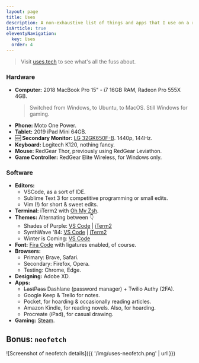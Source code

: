 ```yaml
---
layout: page
title: Uses
description: A non-exhaustive list of things and apps that I use on a regular basis
isArticle: true
eleventyNavigation:
  key: Uses
  order: 4
---
```


> Visit [uses.tech](https://uses.tech/) to see what's all the fuss about.

### Hardware
- **Computer:** 2018 MacBook Pro 15" - i7 16GB RAM, Radeon Pro 555X 4GB.
  > Switched from Windows, to Ubuntu, to MacOS. Still Windows for gaming.
- **Phone:** Moto One Power.
- **Tablet:** 2019 iPad Mini 64GB.
- 🆕 **Secondary Monitor:** [LG 32GK650F-B](https://www.rtings.com/monitor/reviews/lg/32gk650f-b). 1440p, 144Hz.
- **Keyboard:** Logitech K120, nothing fancy.
- **Mouse:** RedGear Thor, previously using RedGear Leviathon.
- **Game Controller:** RedGear Elite Wireless, for Windows only.

### Software
- **Editors:**
  - VSCode, as a sort of IDE.
  - Sublime Text 3 for competitive programming or small edits.
  - Vim (!) for short & sweet edits.
- **Terminal:** iTerm2 with [Oh My Zsh](https://github.com/ohmyzsh/ohmyzsh).
- **Themes:** Alternating between 👇
  - Shades of Purple: [VS Code](https://github.com/ahmadawais/shades-of-purple-vscode) | [iTerm2](https://github.com/ahmadawais/Shades-of-Purple-iTerm2)
  - SynthWave '84: [VS Code](https://github.com/robb0wen/synthwave-vscode) | [iTerm2](https://github.com/robb0wen/synthwave-vscode/issues/66)
  - Winter is Coming: [VS Code](https://github.com/johnpapa/vscode-winteriscoming)
- **Font:** [Fira Code](https://github.com/tonsky/FiraCode) with ligatures enabled, of course.
- **Browsers:**
  - Primary: Brave, Safari.
  - Secondary: Firefox, Opera.
  - Testing: Chrome, Edge.
- **Designing:** Adobe XD.
- **Apps:**
  - ~~LastPass~~ Dashlane (password manager) + Twilio Authy (2FA).
  - Google Keep & Trello for notes.
  - Pocket, for hoarding & occasionally reading articles.
  - Amazon Kindle, for reading novels. Also, for hoarding.
  - Procreate (iPad), for casual drawing.
- **Gaming:** [Steam](https://steamcommunity.com/id/ajitzero/).

## Bonus: `neofetch`
![Screenshot of neofetch details]({{ '/img/uses-neofetch.png' | url }})

